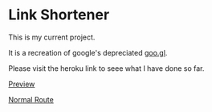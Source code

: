 # Link Shortener

This is my current project.

It is a recreation of google's depreciated [goo.gl](https://goo.gl/).



Please visit the heroku link to seee what I have done so far.


[Preview](https://salty-ravine-62731.herokuapp.com/preview)


[Normal Route](https://salty-ravine-62731.herokuapp.com/)
